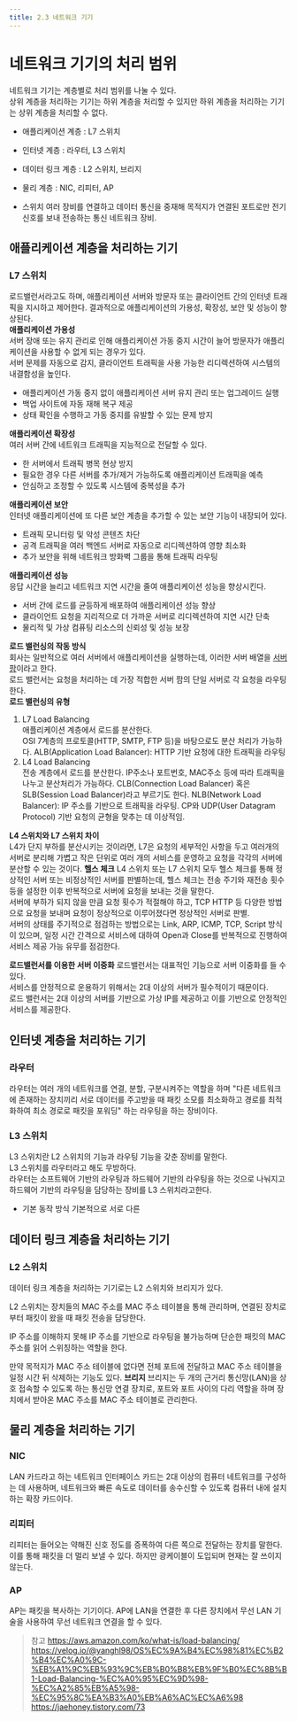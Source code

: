 ```yaml
---
title: 2.3 네트워크 기기
---
```

# 네트워크 기기의 처리 범위
네트워크 기기는 계층별로 처리 범위를 나눌 수 있다.<br>
상위 계층을 처리하는 기기는 하위 계층을 처리할 수 있지만 하위 계층을 처리하는 기기는 상위 계층을 처리할 수 없다.
* 애플리케이션 계층 : L7 스위치
* 인터넷 계층 : 라우터, L3 스위치
* 데이터 링크 계층 : L2 스위치, 브리지
* 물리 계층 : NIC, 리피터, AP

* 스위치
  여러 장비를 연결하고 데이터 통신을 중재해 목적지가 연결된 포트로만 전기 신호를 보내 전송하는 통신 네트워크 장비.

## 애플리케이션 계층을 처리하는 기기
### L7 스위치
로드밸런서라고도 하며, 애플리케이션 서버와 방문자 또는 클라이언트 간의 인터넷 트래픽을 지시하고 제어한다. 결과적으로 애플리케이션의 가용성, 확장성, 보안 및 성능이 향상된다.<br>
**애플리케이션 가용성**<br>
서버 장애 또는 유지 관리로 인해 애플리케이션 가동 중지 시간이 늘어 방문자가 애플리케이션을 사용할 수 없게 되는 경우가 있다.<br>
서버 문제를 자동으로 감지, 클라이언트 트래픽을 사용 가능한 리디렉션하여 시스템의 내결함성을 높인다.
* 애플리케이션 가동 중지 없이 애플리케이션 서버 유지 관리 또는 업그레이드 실행
* 백업 사이트에 자동 재해 복구 제공
* 상태 확인을 수행하고 가동 중지를 유발할 수 있는 문제 방지<br>

**애플리케이션 확장성**<br>
여러 서버 간에 네트워크 트래픽을 지능적으로 전달할 수 있다.
* 한 서버에서 트래픽 병목 현상 방지
* 필요한 경우 다른 서버를 추가/제거 가능하도록 애플리케이션 트래픽을 예측
* 안심하고 조정할 수 있도록 시스템에 중복성을 추가

**애플리케이션 보안**<br>
인터넷 애플리케이션에 또 다른 보안 계층을 추가할 수 있는 보안 기능이 내장되어 있다. 
 * 트래픽 모니터링 및 악성 콘텐츠 차단
 * 공격 트래픽을 여러 백엔드 서버로 자동으로 리디렉션하여 영향 최소화
 * 추가 보안을 위해 네트워크 방화벽 그룹을 통해 트래픽 라우팅

**애플리케이션 성능**<br>
응답 시간을 늘리고 네트워크 지연 시간을 줄여 애플리케이션 성능을 향상시킨다.
 * 서버 간에 로드를 균등하게 배포하여 애플리케이션 성능 향상
 * 클라이언트 요청을 지리적으로 더 가까운 서버로 리디렉션하여 지연 시간 단축
 * 물리적 및 가상 컴퓨팅 리소스의 신뢰성 및 성능 보장

**로드 밸런싱의 작동 방식**<br>
회사는 일반적으로 여러 서버에서 애플리케이션을 실행하는데, 이러한 서버 배열을 <u>서버 팜</u>이라고 한다.<br>
로드 밸런서는 요청을 처리하는 데 가장 적합한 서버 팜의 단일 서버로 각 요청을 라우팅한다.<br>
**로드 밸런싱의 유형**
1. L7 Load Balancing<br>
    애플리케이션 계층에서 로드를 분산한다.<br>
    OSI 7계층의 프로토콜(HTTP, SMTP, FTP 등)을 바탕으로도 분산 처리가 가능하다.
    ALB(Application Load Balancer): HTTP 기반 요청에 대한 트래픽을 라우팅
2. L4 Load Balancing<br>
    전송 계층에서 로드를 분산한다.
    IP주소나 포트번호, MAC주소 등에 따라 트래픽을 나누고 분산처리가 가능하다.
    CLB(Connection Load Balancer) 혹은 SLB(Session Load Balancer)라고 부르기도 한다.
    NLB(Network Load Balancer): IP 주소를 기반으로 트래픽을 라우팅. CP와 UDP(User Datagram Protocol) 기반 요청의 균형을 맞추는 데 이상적임.<br>

**L4 스위치와 L7 스위치 차이**<br>
L4가 단지 부하를 분산시키는 것이라면, L7은 요청의 세부적인 사항을 두고 여러개의 서버로 분리해 가볍고 작은 단위로 여러 개의 서비스를 운영하고 요청을 각각의 서버에 분산할 수 있는 것이다.
**헬스 체크**
L4 스위치 또는 L7 스위치 모두 헬스 체크를 통해 정상적인 서버 또는 비정상적인 서버를 판별하는데, 헬스 체크는 전송 주기와 재전송 횟수 등을 설정한 이후 반복적으로 서버에 요청을 보내는 것을 말한다.<br>
서버에 부하가 되지 않을 만큼 요청 횟수가 적절해야 하고, TCP HTTP 등 다양한 방법으로 요청을 보내며 요청이 정상적으로 이루어졌다면 정상적인 서버로 판별.<br>
서버의 상태를 주기적으로 점검하는 방법으로는 Link, ARP, ICMP, TCP, Script 방식이 있으며, 일정 시간 간격으로 서비스에 대하여 Open과 Close를 반복적으로 진행하여 서비스 제공 가능 유무를 점검한다.<br>

**로드밸런서를 이용한 서버 이중화**
로드밸런서는 대표적인 기능으로 서버 이중화를 들 수 있다. <br>
서비스를 안정적으로 운용하기 위해서는 2대 이상의 서버가 필수적이기 때문이다.<br>
로드 밸런서는 2대 이상의 서버를 기반으로 가상 IP를 제공하고 이를 기반으로 안정적인 서비스를 제공한다.<br>

## 인터넷 계층을 처리하는 기기
### 라우터
라우터는 여러 개의 네트워크를 연결, 분할, 구분시켜주는 역할을 하며 "다른 네트워크에 존재하는 장치끼리 서로 데이터를 주고받을 때 패킷 소모를 최소화하고 경로를 최적화하여 최소 경로로 패킷을 포워딩" 하는 라우팅을 하는 장비이다.

### L3 스위치
L3 스위치란 L2 스위치의 기능과 라우팅 기능을 갖춘 장비를 말한다.<br>
L3 스위치를 라우터라고 해도 무방하다.<br>
라우터는 소프트웨어 기반의 라우팅과 하드웨어 기반의 라우팅을 하는 것으로 나눠지고 하드웨어 기반의 라우팅을 담당하는 장비를 L3 스위치라고한다.

* 기본 동작 방식
  기본적으로 서로 다른 
## 데이터 링크 계층을 처리하는 기기

### L2 스위치
데이터 링크 계층을 처리하는 기기로는 L2 스위치와 브리지가 있다.

L2 스위치는 장치들의 MAC 주소를 MAC 주소 테이블을 통해 관리하며,
연결된 장치로부터 패킷이 왔을 때 패킷 전송을 담당한다.


IP 주소를 이해하지 못해 IP 주소를 기반으로 라우팅을 불가능하며 단순한 패킷의 MAC 주소를 읽어 스위칭하는 역할을 한다.

만약 목적지가 MAC 주소 테이블에 없다면 전체 포트에 전달하고 MAC 주소 테이블을 일정 시간 뒤 삭제하는 기능도 있다.
**브리지**
브리지는 두 개의 근거리 통신망(LAN)을 상호 접속할 수 있도록 하는 통신망 연결 장치로,
포트와 포트 사이의 다리 역할을 하며 장치에서 받아온 MAC 주소를 MAC 주소 테이블로 관리한다.
## 물리 계층을 처리하는 기기

### NIC
LAN 카드라고 하는 네트워크 인터페이스 카드는 2대 이상의 컴퓨터 네트워크를 구성하는 데 사용하며,
네트워크와 빠른 속도로 데이터를 송수신할 수 있도록 컴퓨터 내에 설치하는 확장 카드이다.
### 리피터
리피터는 들어오는 약해진 신호 정도를 증폭하여 다른 쪽으로 전달하는 장치를 말한다.
이를 통해 패킷을 더 멀리 보낼 수 있다. 하지만 광케이블이 도입되며 현재는 잘 쓰이지 않는다.
### AP
AP는 패킷을 복사하는 기기이다.
AP에 LAN을 연결한 후 다른 장치에서 무선 LAN 기술을 사용하여 무선 네트워크 연결을 할 수 있다.
> 참고
> https://aws.amazon.com/ko/what-is/load-balancing/<br>
> https://velog.io/@yanghl98/OS%EC%9A%B4%EC%98%81%EC%B2%B4%EC%A0%9C-%EB%A1%9C%EB%93%9C%EB%B0%B8%EB%9F%B0%EC%8B%B1-Load-Balancing-%EC%A0%95%EC%9D%98-%EC%A2%85%EB%A5%98-%EC%95%8C%EA%B3%A0%EB%A6%AC%EC%A6%98<br>
> https://jaehoney.tistory.com/73<br>